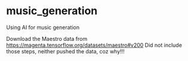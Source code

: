 # music_generation
Using AI for music generation

Download the Maestro data from https://magenta.tensorflow.org/datasets/maestro#v200
Did not include those steps, neither pushed the data, coz why!!!

